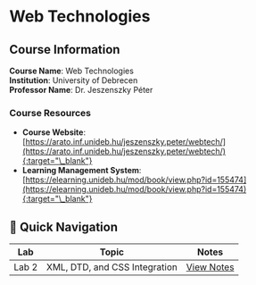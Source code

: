 # Web Technologies

## Course Information

**Course Name**: Web Technologies  
**Institution**: University of Debrecen  
**Professor Name**: Dr. Jeszenszky Péter

### Course Resources

- **Course Website**: [https://arato.inf.unideb.hu/jeszenszky.peter/webtech/](https://arato.inf.unideb.hu/jeszenszky.peter/webtech/){:target="\_blank"}
- **Learning Management System**: [https://elearning.unideb.hu/mod/book/view.php?id=155474](https://elearning.unideb.hu/mod/book/view.php?id=155474){:target="\_blank"}

## 🔗 Quick Navigation

| Lab   | Topic                         | Notes                           |
| ----- | ----------------------------- | ------------------------------- |
| Lab 2 | XML, DTD, and CSS Integration | [View Notes](./lab-2/README.md) |
